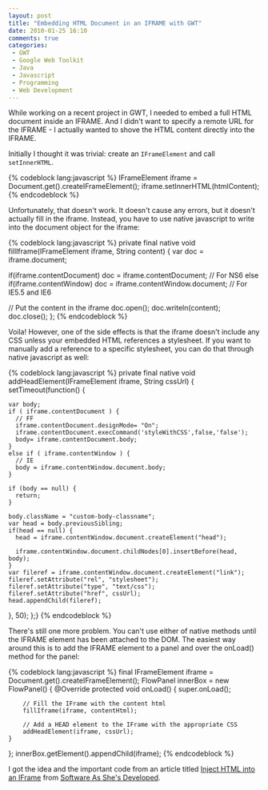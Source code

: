 ```yaml
---
layout: post
title: "Embedding HTML Document in an IFRAME with GWT"
date: 2010-01-25 16:10
comments: true
categories: 
 - GWT
 - Google Web Toolkit
 - Java
 - Javascript
 - Programming
 - Web Development
---
```

While working on a recent project in GWT, I needed to embed a full HTML document inside an IFRAME. And I didn't want to specify a remote URL for the IFRAME - I actually wanted to shove the HTML content directly into the IFRAME.
<!-- more -->
Initially I thought it was trivial: create an `IFrameElement` and call `setInnerHTML`.

{% codeblock lang:javascript %}
IFrameElement iframe = Document.get().createIFrameElement();
iframe.setInnerHTML(htmlContent);
{% endcodeblock %}

Unfortunately, that doesn't work. It doesn't cause any errors, but it doesn't actually fill in the iframe. Instead, you have to use native javascript to write into the document object for the iframe:

{% codeblock lang:javascript %}
private final native void fillIframe(IFrameElement iframe, String content) {
  var doc = iframe.document;
 
  if(iframe.contentDocument)
    doc = iframe.contentDocument; // For NS6
  else if(iframe.contentWindow)
    doc = iframe.contentWindow.document; // For IE5.5 and IE6
 
   // Put the content in the iframe
  doc.open();
  doc.writeln(content);
  doc.close();
};
{% endcodeblock %}

Voila! However, one of the side effects is that the iframe doesn't include any CSS unless your embedded HTML references a stylesheet. If you want to manually add a reference to a specific stylesheet, you can do that through native javascript as well:

{% codeblock lang:javascript %}
private final native void addHeadElement(IFrameElement iframe, String cssUrl) {
  setTimeout(function() {
 
    var body;
    if ( iframe.contentDocument ) { 
      // FF
      iframe.contentDocument.designMode= "On";
      iframe.contentDocument.execCommand('styleWithCSS',false,'false');
      body= iframe.contentDocument.body;
    }
    else if ( iframe.contentWindow ) {
      // IE
      body = iframe.contentWindow.document.body;  
    }
 
    if (body == null) {
      return;
    }
 
    body.className = "custom-body-classname";
    var head = body.previousSibling;
    if(head == null) {
      head = iframe.contentWindow.document.createElement("head");
 
      iframe.contentWindow.document.childNodes[0].insertBefore(head, body);
    }
    var fileref = iframe.contentWindow.document.createElement("link");
    fileref.setAttribute("rel", "stylesheet");
    fileref.setAttribute("type", "text/css");
    fileref.setAttribute("href", cssUrl); 
    head.appendChild(fileref);
  }, 50);
};}
{% endcodeblock %}

There's still one more problem. You can't use either of native methods until the IFRAME element has been attached to the DOM. The easiest way around this is to add the IFRAME element to a panel and over the onLoad() method for the panel:

{% codeblock lang:javascript %}
final IFrameElement iframe = Document.get().createIFrameElement();
FlowPanel innerBox = new FlowPanel() {
    @Override
    protected void onLoad() {
        super.onLoad();
 
        // Fill the IFrame with the content html
        fillIframe(iframe, contentHtml);
 
        // Add a HEAD element to the IFrame with the appropriate CSS
        addHeadElement(iframe, cssUrl);
    }
};
innerBox.getElement().appendChild(iframe);
{% endcodeblock %}

I got the idea and the important code from an article titled [Inject HTML into an IFrame](http://softwareas.com/injecting-html-into-an-iframe) from [Software As She's Developed](http://softwareas.com/).